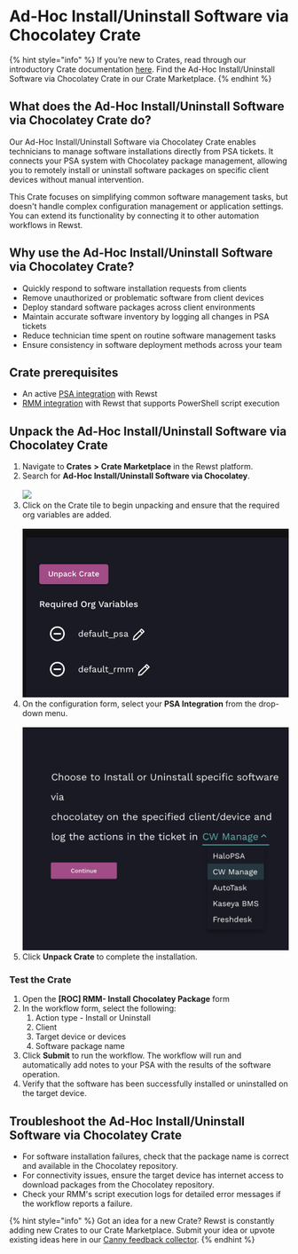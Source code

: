 # Ad-Hoc Install/Uninstall Software via Chocolatey Crate

{% hint style="info" %}
If you’re new to Crates, read through our introductory Crate documentation [here](https://docs.rewst.help/prebuilt-automations/crates). Find the Ad-Hoc Install/Uninstall Software via Chocolatey Crate in our Crate Marketplace.
{% endhint %}

## What does the Ad-Hoc Install/Uninstall Software via Chocolatey Crate do?

Our Ad-Hoc Install/Uninstall Software via Chocolatey Crate enables technicians to manage software installations directly from PSA tickets. It connects your PSA system with Chocolatey package management, allowing you to remotely install or uninstall software packages on specific client devices without manual intervention.

This Crate focuses on simplifying common software management tasks, but doesn't handle complex configuration management or application settings. You can extend its functionality by connecting it to other automation workflows in Rewst.

## Why use the Ad-Hoc Install/Uninstall Software via Chocolatey Crate?

* Quickly respond to software installation requests from clients
* Remove unauthorized or problematic software from client devices
* Deploy standard software packages across client environments
* Maintain accurate software inventory by logging all changes in PSA tickets
* Reduce technician time spent on routine software management tasks
* Ensure consistency in software deployment methods across your team

## Crate prerequisites

* An active [PSA integration](../../configuration/integrations/integration-guides/psa/) with Rewst
* [RMM integration](../../configuration/integrations/integration-guides/rmm/) with Rewst that supports PowerShell script execution

## Unpack the Ad-Hoc Install/Uninstall Software via Chocolatey Crate

1. Navigate to **Crates** **>** **Crate Marketplace** in the Rewst platform.
2. Search for **Ad-Hoc Install/Uninstall Software via Chocolatey**.\
   \
   ![](<../../../.gitbook/assets/Screenshot 2025-03-06 at 5.44.07 PM.png>)
3. Click on the Crate tile to begin unpacking and ensure that the required org variables are added.\
   \
   ![](<../../../.gitbook/assets/CleanShot 2025-03-05 at 23.00.13@2x.png>)
4. On the configuration form, select your **PSA Integration** from the drop-down menu.\
   \
   ![](<../../../.gitbook/assets/CleanShot 2025-03-05 at 23.00.24@2x.png>)
5. Click **Unpack Crate** to complete the installation.

### Test the Crate

1. Open the **\[ROC] RMM- Install Chocolatey Package** form
2. In the workflow form, select the following:
   1. Action type - Install or Uninstall
   2. Client
   3. Target device or devices
   4. Software package name
3. Click **Submit** to run the workflow. The workflow will run and automatically add notes to your PSA with the results of the software operation.
4. Verify that the software has been successfully installed or uninstalled on the target device.

## Troubleshoot the Ad-Hoc Install/Uninstall Software via Chocolatey Crate

* For software installation failures, check that the package name is correct and available in the Chocolatey repository.
* For connectivity issues, ensure the target device has internet access to download packages from the Chocolatey repository.
* Check your RMM's script execution logs for detailed error messages if the workflow reports a failure.

{% hint style="info" %}
Got an idea for a new Crate? Rewst is constantly adding new Crates to our Crate Marketplace. Submit your idea or upvote existing ideas here in our [Canny feedback collector](https://rewst.canny.io/crates).
{% endhint %}
